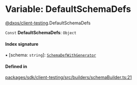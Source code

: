 # Variable: DefaultSchemaDefs

[@dxos/client-testing](../modules/dxos_client_testing.md).DefaultSchemaDefs

 `Const` **DefaultSchemaDefs**: `Object`

#### Index signature

▪ [schema: `string`]: [`SchemaDefWithGenerator`](../types/dxos_client_testing.SchemaDefWithGenerator.md)

#### Defined in

[packages/sdk/client-testing/src/builders/schemaBuilder.ts:21](https://github.com/dxos/dxos/blob/main/packages/sdk/client-testing/src/builders/schemaBuilder.ts#L21)
